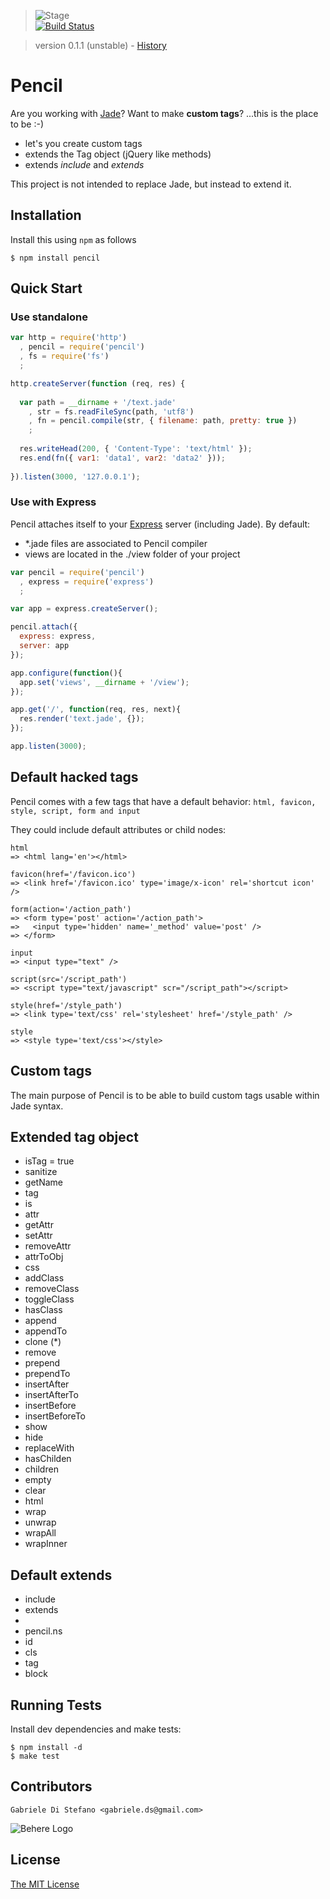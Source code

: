 > ![Stage](https://github.com/behere/behere.github.com/raw/master/assets/stage/testing.png)  
[![Build Status](https://secure.travis-ci.org/behere/pencil.png)](http://travis-ci.org/behere/pencil)

> version 0.1.1 (unstable) - [History](https://github.com/behere/pencil/blob/master/HISTORY.md)

# Pencil
  
Are you working with [Jade](https://github.com/visionmedia/jade)? Want to make __custom tags__? ...this is the place to be :-)

  * let's you create custom tags
  * extends the Tag object (jQuery like methods)
  * extends *include* and *extends*

This project is not intended to replace Jade, but instead to extend it.

## Installation

Install this using `npm` as follows

    $ npm install pencil

## Quick Start

### Use standalone

```javascript
var http = require('http')
  , pencil = require('pencil')
  , fs = require('fs')
  ;

http.createServer(function (req, res) {
  
  var path = __dirname + '/text.jade'
    , str = fs.readFileSync(path, 'utf8')
    , fn = pencil.compile(str, { filename: path, pretty: true })
    ; 
  
  res.writeHead(200, { 'Content-Type': 'text/html' });
  res.end(fn({ var1: 'data1', var2: 'data2' }));
  
}).listen(3000, '127.0.0.1');
```

### Use with Express

Pencil attaches itself to your [Express](http://expressjs.com/) server (including Jade).
By default:
  - *.jade files are associated to Pencil compiler
  - views are located in the ./view folder of your project

```javascript
var pencil = require('pencil')
  , express = require('express')
  ;

var app = express.createServer();

pencil.attach({
  express: express,
  server: app
});

app.configure(function(){
  app.set('views', __dirname + '/view');
});

app.get('/', function(req, res, next){
  res.render('text.jade', {});
});

app.listen(3000);
```

## Default hacked tags

Pencil comes with a few tags that have a default behavior: `html, favicon, style, script, form and input`

They could include default attributes or child nodes:

```
html
=> <html lang='en'></html>
```
```
favicon(href='/favicon.ico')
=> <link href='/favicon.ico' type='image/x-icon' rel='shortcut icon' />
```
```
form(action='/action_path')
=> <form type='post' action='/action_path'>
=>   <input type='hidden' name='_method' value='post' />
=> </form>
```
```
input
=> <input type="text" />
```
```
script(src='/script_path')
=> <script type="text/javascript" scr="/script_path"></script>
```
```
style(href='/style_path')
=> <link type='text/css' rel='stylesheet' href='/style_path' />
```
```
style
=> <style type='text/css'></style>
```

## Custom tags

The main purpose of Pencil is to be able to build custom tags usable within Jade syntax.

## Extended tag object

  * isTag = true
  * sanitize
  * getName
  * tag
  * is
  * attr
  * getAttr
  * setAttr
  * removeAttr
  * attrToObj
  * css
  * addClass
  * removeClass
  * toggleClass
  * hasClass
  * append
  * appendTo
  * clone (*)
  * remove
  * prepend
  * prependTo
  * insertAfter
  * insertAfterTo
  * insertBefore
  * insertBeforeTo
  * show
  * hide
  * replaceWith
  * hasChilden
  * children
  * empty
  * clear
  * html
  * wrap
  * unwrap
  * wrapAll
  * wrapInner

## Default extends

  * include
  * extends
  * 
  * pencil.ns
  * id
  * cls
  * tag
  * block

## Running Tests

Install dev dependencies and make tests:

    $ npm install -d
    $ make test

## Contributors

```
Gabriele Di Stefano <gabriele.ds@gmail.com>
```

![Behere Logo](https://github.com/behere/behere.github.com/raw/master/assets/behere_logo.png)

## License 

[The MIT License](https://github.com/behere/pencil/blob/master/LICENSE)